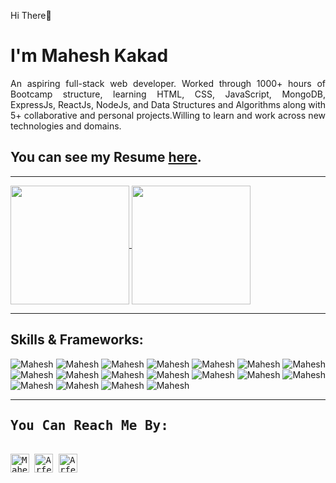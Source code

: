 <p>Hi There👋</p>
<h1>I'm Mahesh Kakad</h1>



<p align="justify">An aspiring full-stack web developer. Worked through 1000+ hours of Bootcamp structure, learning HTML, CSS, JavaScript, MongoDB, ExpressJs, ReactJs, NodeJs, and Data Structures and Algorithms along with 5+ collaborative and personal projects.Willing to learn and work across new technologies and domains.
</p>

<h2>You can see my Resume
  <a href="https://drive.google.com/file/d/1ZsTFNShnERUF3fnuG2LNmSBu9ge6Im7r/view?usp=sharing" target="_blank">here</a>.
</h2>

<hr/>

<div align="left">
<a href="https://github.com/MartinHeinz/MartinHeinz">
  <img align="center" src="https://github-readme-stats.vercel.app/api/top-langs/?username=maheshkakad&theme=outrun"  height="190px" />
</a>
<a href="https://github.com/MartinHeinz/MartinHeinz">
  <img align="center" src="https://github-readme-stats.vercel.app/api?username=maheshkakad&count_private=true&theme=outrun&show_icons=true"  height="190px" />
</a>
</div>

<hr/>

<div align="left">
<h2 align="left">Skills & Frameworks:</h2>
  <p align="left">
  <img src="https://img.shields.io/badge/HTML5-E34F26?style=for-the-badge&logo=html5&logoColor=white" alt="Mahesh"/>
    <img src="https://img.shields.io/badge/CSS3-1572B6?style=for-the-badge&logo=css3&logoColor=white" alt="Mahesh"/>
    <img src="https://img.shields.io/badge/JavaScript-323330?style=for-the-badge&logo=javascript&logoColor=F7DF1E" alt="Mahesh"/>
    <img src="https://img.shields.io/badge/TypeScript-007ACC?style=for-the-badge&logo=typescript&logoColor=white" alt="Mahesh"/>
    <img src="https://img.shields.io/badge/React-20232A?style=for-the-badge&logo=react&logoColor=61DAFB" alt="Mahesh"/>
    <img src="https://img.shields.io/badge/Redux-593D88?style=for-the-badge&logo=redux&logoColor=white" alt="Mahesh"/>
    <img src="https://img.shields.io/badge/MongoDB-4EA94B?style=for-the-badge&logo=mongodb&logoColor=white" alt="Mahesh"/>
    <img src="https://img.shields.io/badge/Express.js-000000?style=for-the-badge&logo=express&logoColor=white" alt="Mahesh"/>
    <img src="https://img.shields.io/badge/Node.js-339933?style=for-the-badge&logo=nodedotjs&logoColor=white" alt="Mahesh"/>
    <img src="https://img.shields.io/badge/Bootstrap-563D7C?style=for-the-badge&logo=bootstrap&logoColor=white" alt="Mahesh"/>
    <img src="https://img.shields.io/badge/Material%20UI-007FFF?style=for-the-badge&logo=mui&logoColor=white" alt="Mahesh"/>
    <img src="https://img.shields.io/badge/Chakra--UI-319795?style=for-the-badge&logo=chakra-ui&logoColor=white" alt="Mahesh"/>
    <img src="https://img.shields.io/badge/Jest-C21325?style=for-the-badge&logo=jest&logoColor=white" alt="Mahesh"/>
    <img src="https://img.shields.io/badge/Cypress-17202C?style=for-the-badge&logo=cypress&logoColor=white" alt="Mahesh"/>
    <img src="https://img.shields.io/badge/GitHub-100000?style=for-the-badge&logo=github&logoColor=white" alt="Mahesh"/>
    <img src="https://img.shields.io/badge/npm-CB3837?style=for-the-badge&logo=npm&logoColor=white" alt="Mahesh"/>
    <img src="https://img.shields.io/badge/Netlify-00C7B7?style=for-the-badge&logo=netlify&logoColor=white" alt="Mahesh"/>
    <img src="https://img.shields.io/badge/Heroku-430098?style=for-the-badge&logo=heroku&logoColor=white" alt="Mahesh"/>
  </p>
</div>

<hr/>

<div align="left">
  <samp>
    <h2 align="left">You Can Reach Me By:</h2>
    <p align="left">
      <br/>
      <a href="https://www.linkedin.com/in/maheshkakad12/" target="_blank"><img align="center"
         src="https://img.shields.io/badge/linkedin-%231DA1F2.svg?style=for-the-badge&logo=linkedin&logoColor=white"
         alt="Mahesh" height="30"/></a>
      <a href="https://maheshkakad2020@gmail.com" target="_blank"><img align="center"
         src="https://img.shields.io/badge/gmail-EA4335.svg?style=for-the-badge&logo=gmail&logoColor=white"
         alt="Arfeen" height="30"/></a>
      <a href="https://maheshkakad.github.io/" target="_blank"><img align="center"
         src="https://img.shields.io/badge/-PORTFOLIO-3423A6?style=flat&logo=Google-Chrome&logoColor=white"
         alt="Arfeen" height="30"/></a>
    </p>
  </samp>
</div>
